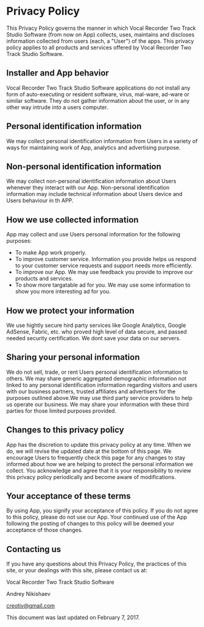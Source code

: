 # Privacy Policy

This Privacy Policy governs the manner in which Vocal Recorder Two Track Studio Software (from now on App) collects, uses, maintains and discloses information collected from users (each, a "User") of the apps. This privacy policy applies to all products and services offered by Vocal Recorder Two Track Studio Software.

## Installer and App behavior

Vocal Recorder Two Track Studio Software applications do not install any form of auto-executing or resident software, virus, mal-ware, ad-ware or similar software. They do not gather information about the user, or in any other way intrude into a users computer.

## Personal identification information

We may collect personal identification information from Users in a variety of ways for maintaining work of App, analytics and advertising purpose.

## Non-personal identification information

We may collect non-personal identification information about Users whenever they interact with our App. Non-personal identification information may include technical information about Users device and Users behaviour in th APP.

## How we use collected information

App may collect and use Users personal information for the following purposes:

* To make App work properly.
* To improve customer service. Information you provide helps us respond to your customer service requests and support needs more efficiently.
* To improve our App. We may use feedback you provide to improve our products and services.
* To show more targatable ad for you. We may use some information to show you more interesting ad for you.

## How we protect your information

We use hightly secure hird party services like Google Analytics, Google AdSense, Fabric, etc. who proved high level of data secure, and passed needed security certification. We dont save your data on our servers. 

## Sharing your personal information

We do not sell, trade, or rent Users personal identification information to others. We may share generic aggregated demographic information not linked to any personal identification information regarding visitors and users with our business partners, trusted affiliates and advertisers for the purposes outlined above.We may use third party service providers to help us operate our business. We may share your information with these third parties for those limited purposes provided.

## Changes to this privacy policy

App has the discretion to update this privacy policy at any time. When we do, we will revise the updated date at the bottom of this page. We encourage Users to frequently check this page for any changes to stay informed about how we are helping to protect the personal information we collect. You acknowledge and agree that it is your responsibility to review this privacy policy periodically and become aware of modifications.

## Your acceptance of these terms

By using App, you signify your acceptance of this policy. If you do not agree to this policy, please do not use our App. Your continued use of the App following the posting of changes to this policy will be deemed your acceptance of those changes.

## Contacting us

If you have any questions about this Privacy Policy, the practices of this site, or your dealings with this site, please contact us at:


Vocal Recorder Two Track Studio Software

Andrey Nikishaev

creotiv@gmail.com

This document was last updated on February 7, 2017.
